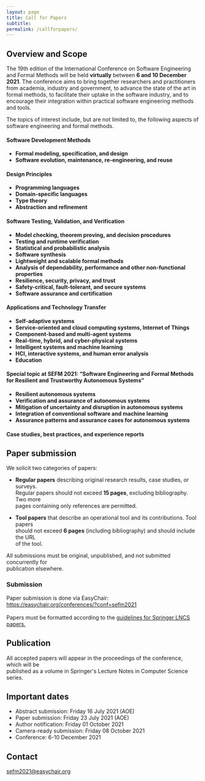 ```yaml
---
layout: page
title: Call for Papers
subtitle:
permalink: /callforpapers/
---
```

<h2>Overview and Scope</h2>
<p>The 19th edition of the International Conference on Software Engineering and
Formal Methods will be held <b>virtually</b> between <b>6 and 10 December 2021</b>. The conference
aims to bring together researchers and practitioners from academia, industry and
government, to advance the state of the art in formal methods, to facilitate their
 uptake in the software industry, and to encourage their integration within practical
  software engineering methods and tools.
</p>

<p>The topics of interest include, but are not limited to, the following aspects of
software engineering and formal methods.</p>

<h4 class="areas">Software Development Methods</h4>
<ul>
  <li><b>Formal modeling, specification, and design</b></li>
  <li><b>Software evolution, maintenance, re-engineering, and reuse</b></li>
</ul>

<h4 class="areas">Design Principles</h4>
<ul>
  <li><b>Programming languages</b></li>
  <li><b>Domain-specific languages</b></li>
  <li><b>Type theory</b></li>
  <li><b>Abstraction and refinement</b></li>
</ul>

<h4 class="areas">Software Testing, Validation, and Verification</h4>
<ul>
  <li><b>Model checking, theorem proving, and decision procedures</b></li>
  <li><b>Testing and runtime verification</b></li>
  <li><b>Statistical and probabilistic analysis</b></li>
  <li><b>Software synthesis</b></li>
  <li><b>Lightweight and scalable formal methods</b></li>
  <li><b>Analysis of dependability, performance and other non-functional properties</b></li>
  <li><b>Resilience, security, privacy, and trust</b></li>
  <li><b>Safety-critical, fault-tolerant, and secure systems</b></li>
  <li><b>Software assurance and certification</b></li>
</ul>

<h4 class="areas">Applications and Technology Transfer</h4>
<ul>
  <li><b>Self-adaptive systems</b></li>
  <li><b>Service-oriented and cloud computing systems, Internet of Things</b></li>
  <li><b>Component-based and multi-agent systems</b></li>
  <li><b>Real-time, hybrid, and cyber-physical systems</b></li>
  <li><b>Intelligent systems and machine learning</b></li>
  <li><b>HCI, interactive systems, and human error analysis</b></li>
  <li><b>Education</b></li>
</ul>

<h4 class="areas">Special topic at SEFM 2021: “Software Engineering and Formal Methods
 for Resilient and Trustworthy Autonomous Systems”</h4>
<ul>
  <li><b>Resilient autonomous systems</b></li>
  <li><b>Verification and assurance of autonomous systems</b></li>
  <li><b>Mitigation of uncertainty and disruption in autonomous systems</b></li>
  <li><b>Integration of conventional software and machine learning</b></li>
  <li><b>Assurance patterns and assurance cases for autonomous systems</b></li>
</ul>

<h4 class="areas">Case studies, best practices, and experience reports</h4>

<h2 class="importantH">Paper submission</h2>

<p>We solicit two categories of papers:</p>

<ul>
  <li><p><b>Regular papers</b> describing original research results, case studies, or surveys.<br>
   Regular papers should not exceed <b>15 pages</b>, excluding bibliography. Two more <br>pages containing only
   references are permitted.</p></li>
   <li><p><b>Tool papers</b> that describe an operational tool and its contributions. Tool papers <br>should not exceed
   <b>6 pages</b> (including bibliography) and should include the URL <br>of the tool.
</p></li>
</ul>

<p>All submissions must be original, unpublished, and not submitted concurrently for<br> publication elsewhere. </p>

<h3>Submission</h3>

<p>Paper submission is done via EasyChair:
<br><a href="https://easychair.org/conferences/?conf=sefm2021">https://easychair.org/conferences/?conf=sefm2021</a>
<br><br>Papers must be formatted according to the <a href="https://www.springer.com/gb/computer-science/lncs/conference-proceedings-guidelines">guidelines for Springer LNCS papers.</a>
</p>

<h2 class="importantH">Publication</h2>

<p>All accepted papers will appear in the proceedings of the conference, which will be <br>published
as a volume in Springer's Lecture Notes in Computer Science series.</p>

<h2 class="importantH">Important dates</h2>
<ul>
  <li>Abstract submission: Friday 16 July 2021 (AOE)</li>
  <li>Paper submission: Friday 23 July 2021 (AOE)</li>
  <li>Author notification: Friday 01 October 2021</li>
  <li>Camera-ready submission: Friday 08 October 2021</li>
  <li>Conference: 6-10 December 2021</b></li>
</ul>

<h2 class="importantH">Contact</h2>
<p><a href="sefm2021@easychair.org">sefm2021@easychair.org</a></p>
